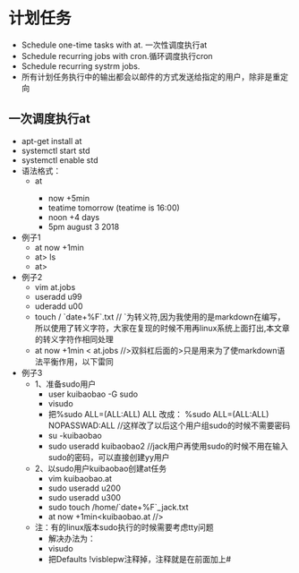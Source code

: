 # 计划任务
- Schedule one-time tasks with at.  一次性调度执行at
- Schedule recurring jobs with cron.循环调度执行cron
- Schedule recurring systrm jobs.
- 所有计划任务执行中的输出都会以邮件的方式发送给指定的用户，除非是重定向
## 一次调度执行at
- apt-get install at
- systemctl start std
- systemctl enable std
- 语法格式：
  - at<TIMESPEC>
    - now +5min
    - teatime tomorrow (teatime is 16:00)
    - noon +4 days
    - 5pm august 3 2018
- 例子1
  -  at now +1min
  - at> ls
  - at> <EOT>
- 例子2
  -  vim at.jobs
    - useradd u99
    - uderadd u00
    - touch / \`date+%F\`.txt               //  \`为转义符,因为我使用的是markdown在编写，所以使用了转义字符，大家在复现的时候不用再linux系统上面打出\,本文章的转义字符作相同处理
  - at now +1min < at.jobs                 //>双斜杠后面的>只是用来为了使markdown语法平衡作用，以下雷同
- 例子3
  - 1、准备sudo用户 
    -  user kuibaobao -G sudo
    -  visudo
    - 把%sudo  ALL=(ALL:ALL)  ALL   改成： %sudo ALL=(ALL:ALL)    NOPASSWAD:ALL        //这样改了以后这个用户组sudo的时候不需要密码
    -  su -kuibaobao
    -  sudo useradd kuibaobao2                //jack用户再使用sudo的时候不用在输入sudo的密码，可以直接创建yy用户
  - 2、以sudo用户kuibaobao创建at任务
    -  vim kuibaobao.at
      - sudo useradd u200
      - sudo useradd u300
      - sudo touch /home/\`date+%F\`_jack.txt
    -  at now +1min<kuibaobao.at                          //>
  - 注：有的linux版本sudo执行的时候需要考虑tty问题
    - 解决办法为：
    -  visudo
    - 把Defaults !visblepw注释掉，注释就是在前面加上#

